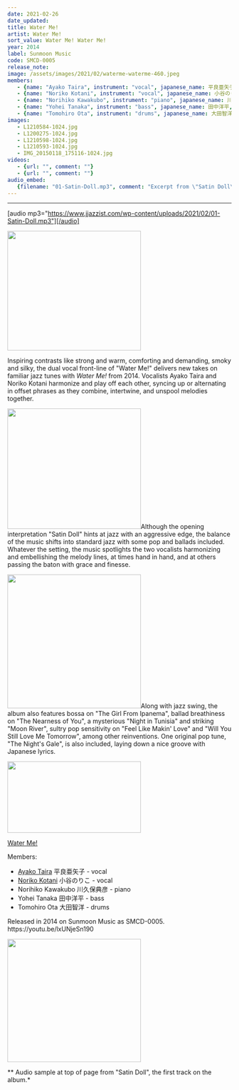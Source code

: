```yaml
---
date: 2021-02-26
date_updated: 
title: Water Me!
artist: Water Me!
sort_value: Water Me! Water Me!
year: 2014
label: Sunmoon Music
code: SMCD-0005
release_note: 
image: /assets/images/2021/02/waterme-waterme-460.jpeg
members:
   - {name: "Ayako Taira", instrument: "vocal", japanese_name: 平良亜矢子, url: "https://blog.goo.ne.jp/tairaayako"}
   - {name: "Noriko Kotani", instrument: "vocal", japanese_name: 小谷のりこ, url: "https://norikokotani.amebaownd.com"}
   - {name: "Norihiko Kawakubo", instrument: "piano", japanese_name: 川久保典彦, url: ""}
   - {name: "Yohei Tanaka", instrument: "bass", japanese_name: 田中洋平, url: ""}
   - {name: "Tomohiro Ota", instrument: "drums", japanese_name: 大田智洋, url: ""}
images: 
   - L1210584-1024.jpg
   - L1200275-1024.jpg
   - L1210598-1024.jpg
   - L1210593-1024.jpg
   - IMG_20150118_175116-1024.jpg
videos: 
   - {url: "", comment: ""}
   - {url: "", comment: ""}
audio_embed:
   {filename: "01-Satin-Doll.mp3", comment: "Excerpt from \"Satin Doll\", the first track on the album:"}
---
```

---
[audio mp3="https://www.jjazzist.com/wp-content/uploads/2021/02/01-Satin-Doll.mp3"][/audio]

<a href="http://www.jjazzist.com/wp-content/uploads/2018/12/L1210584.jpg"><img class="size-medium wp-image-3523 alignright" src="http://www.jjazzist.com/wp-content/uploads/2018/12/L1210584-300x268.jpg" alt="" width="300" height="268" /></a>

Inspiring contrasts like strong and warm, comforting and demanding, smoky and silky, the dual vocal front-line of "Water Me!" delivers new takes on familiar jazz tunes with *Water Me!* from 2014. Vocalists Ayako Taira and Noriko Kotani harmonize and play off each other, syncing up or alternating in offset phrases as they combine, intertwine, and unspool melodies together.

<a href="http://www.jjazzist.com/wp-content/uploads/2018/12/L1200275.jpg"><img class="size-medium wp-image-3522 alignright" src="http://www.jjazzist.com/wp-content/uploads/2018/12/L1200275-300x270.jpg" alt="" width="300" height="270" /></a>Although the opening interpretation "Satin Doll" hints at jazz with an aggressive edge, the balance of the music shifts into standard jazz with some pop and ballads included. Whatever the setting, the music spotlights the two vocalists harmonizing and embellishing the melody lines, at times hand in hand, and at others passing the baton with grace and finesse.

<a href="http://www.jjazzist.com/wp-content/uploads/2018/12/L1210598.jpg"><img class="size-medium wp-image-3525 alignright" src="http://www.jjazzist.com/wp-content/uploads/2018/12/L1210598-300x300.jpg" alt="" width="300" height="300" /></a>Along with jazz swing, the album also features bossa on "The Girl From Ipanema", ballad breathiness on "The Nearness of You", a mysterious "Night in Tunisia" and striking "Moon River", sultry pop sensitivity on "Feel Like Makin' Love" and "Will You Still Love Me Tomorrow", among other reinventions. One original pop tune, "The Night's Gale", is also included, laying down a nice groove with Japanese lyrics.

<a href="http://www.jjazzist.com/wp-content/uploads/2018/12/L1210593.jpg"><img class="alignnone size-medium wp-image-3524" src="http://www.jjazzist.com/wp-content/uploads/2018/12/L1210593-300x160.jpg" alt="" width="300" height="160" /></a>

<a href="https://www.facebook.com/Water-Me-407929192715775/">Water Me!</a>

Members:
<ul>
 	<li><a href="https://blog.goo.ne.jp/tairaayako">Ayako Taira</a> 平良亜矢子 - vocal</li>
 	<li><a href="https://norikokotani.amebaownd.com">Noriko Kotani</a> 小谷のりこ - vocal</li>
 	<li>Norihiko Kawakubo 川久保典彦 - piano</li>
 	<li>Yohei Tanaka 田中洋平 - bass</li>
 	<li>Tomohiro Ota 大田智洋 - drums</li>
</ul>
Released in 2014 on Sunmoon Music as SMCD-0005.
https://youtu.be/lxUNjeSn190

<a href="https://www.jjazzist.com/wp-content/uploads/2018/12/IMG_20150118_175116.jpg"><img class="alignnone size-medium wp-image-3521" src="https://www.jjazzist.com/wp-content/uploads/2018/12/IMG_20150118_175116-300x276.jpg" alt="" width="300" height="276" /></a>

** Audio sample at top of page from "Satin Doll", the first track on the album.*

